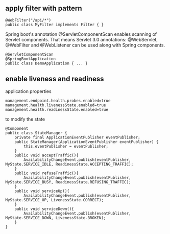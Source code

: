 ## apply filter with pattern
```
@WebFilter("/api/*")
public class MyFilter implements Filter { }
```
Spring boot's annotation @ServletComponentScan enables scanning of Servlet components. That means Servlet 3.0 annotations: @WebServlet, @WebFilter and @WebListener can be used along with Spring components. 
```
@ServletComponentScan
@SpringBootApplication
public class DemoApplication { ... }
```

## enable liveness and readiness
application properties
```
management.endpoint.health.probes.enabled=true
management.health.livenessState.enabled=true
management.health.readinessState.enabled=true
```
to modify the state
```
@Component
public class StateManager {
    private final ApplicationEventPublisher eventPublisher;
    public StateManager(ApplicationEventPublisher eventPublisher) {
        this.eventPublisher = eventPublisher;
    }
    public void acceptTraffic(){
        AvailabilityChangeEvent.publish(eventPublisher, MyState.SERVICE_IDLE, ReadinessState.ACCEPTING_TRAFFIC);
    }
    public void refuseTraffic(){
        AvailabilityChangeEvent.publish(eventPublisher, MyState.SERVICE_BUSY, ReadinessState.REFUSING_TRAFFIC);
    }
    public void serviceUp(){
        AvailabilityChangeEvent.publish(eventPublisher, MyState.SERVICE_UP, LivenessState.CORRECT);
    }
    public void serviceDown(){
        AvailabilityChangeEvent.publish(eventPublisher, MyState.SERVICE_DOWN, LivenessState.BROKEN);
    }
}

```
